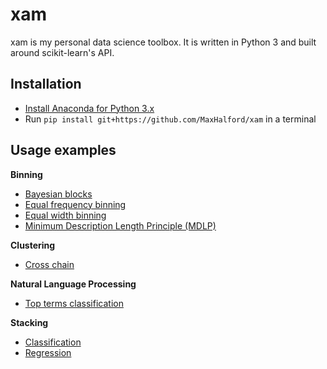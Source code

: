 # xam

xam is my personal data science toolbox. It is written in Python 3 and built around scikit-learn's API.


## Installation

- [Install Anaconda for Python 3.x](https://www.continuum.io/downloads)
- Run `pip install git+https://github.com/MaxHalford/xam` in a terminal


## Usage examples

**Binning**

- [Bayesian blocks](examples/bayesian_blocks_binning.py)
- [Equal frequency binning](examples/equal_frequency_binning.py)
- [Equal width binning](examples/equal_width_binning.py)
- [Minimum Description Length Principle (MDLP)](examples/mdlp_binning.py)

**Clustering**

- [Cross chain](examples/cross_chain_clustering.py)

**Natural Language Processing**

- [Top terms classification](examples/top_terms_classification.py)

**Stacking**

- [Classification](examples/stacking_classification.py)
- [Regression](examples/stacking_regression.py)
